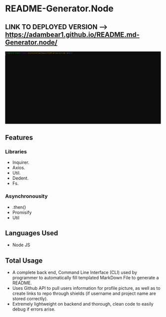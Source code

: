 # README-Generator.Node

## LINK TO DEPLOYED VERSION --> https://adambear1.github.io/README.md-Generator.node/



![Alt Text](nodegif.gif)

## Features
### Libraries
* Inquirer.
* Axios.
* Util.
* Dedent.
* Fs.

### Asynchronousity
* .then()
* Promisify
* Util

## Languages Used
* Node JS

## Total Usage
* A complete back end, Command Line Interface (CLI) used by programmer to automatically fill templated MarkDown File to generate a README.
* Uses Github API to pull users information for profile picture, as well as to create links to repo through shields (if username and project name are stored correctly).
* Extremely lightweight on backend and thorough, clean code to easily debug if errors arise.


